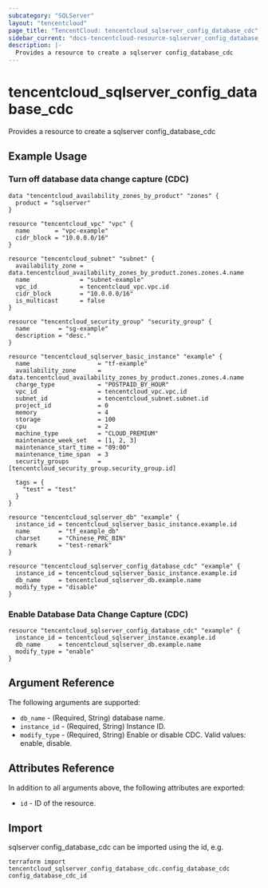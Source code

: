 ```yaml
---
subcategory: "SQLServer"
layout: "tencentcloud"
page_title: "TencentCloud: tencentcloud_sqlserver_config_database_cdc"
sidebar_current: "docs-tencentcloud-resource-sqlserver_config_database_cdc"
description: |-
  Provides a resource to create a sqlserver config_database_cdc
---
```


# tencentcloud_sqlserver_config_database_cdc

Provides a resource to create a sqlserver config_database_cdc

## Example Usage

### Turn off database data change capture (CDC)

```hcl
data "tencentcloud_availability_zones_by_product" "zones" {
  product = "sqlserver"
}

resource "tencentcloud_vpc" "vpc" {
  name       = "vpc-example"
  cidr_block = "10.0.0.0/16"
}

resource "tencentcloud_subnet" "subnet" {
  availability_zone = data.tencentcloud_availability_zones_by_product.zones.zones.4.name
  name              = "subnet-example"
  vpc_id            = tencentcloud_vpc.vpc.id
  cidr_block        = "10.0.0.0/16"
  is_multicast      = false
}

resource "tencentcloud_security_group" "security_group" {
  name        = "sg-example"
  description = "desc."
}

resource "tencentcloud_sqlserver_basic_instance" "example" {
  name                   = "tf-example"
  availability_zone      = data.tencentcloud_availability_zones_by_product.zones.zones.4.name
  charge_type            = "POSTPAID_BY_HOUR"
  vpc_id                 = tencentcloud_vpc.vpc.id
  subnet_id              = tencentcloud_subnet.subnet.id
  project_id             = 0
  memory                 = 4
  storage                = 100
  cpu                    = 2
  machine_type           = "CLOUD_PREMIUM"
  maintenance_week_set   = [1, 2, 3]
  maintenance_start_time = "09:00"
  maintenance_time_span  = 3
  security_groups        = [tencentcloud_security_group.security_group.id]

  tags = {
    "test" = "test"
  }
}

resource "tencentcloud_sqlserver_db" "example" {
  instance_id = tencentcloud_sqlserver_basic_instance.example.id
  name        = "tf_example_db"
  charset     = "Chinese_PRC_BIN"
  remark      = "test-remark"
}

resource "tencentcloud_sqlserver_config_database_cdc" "example" {
  instance_id = tencentcloud_sqlserver_basic_instance.example.id
  db_name     = tencentcloud_sqlserver_db.example.name
  modify_type = "disable"
}
```

### Enable Database Data Change Capture (CDC)

```hcl
resource "tencentcloud_sqlserver_config_database_cdc" "example" {
  instance_id = tencentcloud_sqlserver_instance.example.id
  db_name     = tencentcloud_sqlserver_db.example.name
  modify_type = "enable"
}
```

## Argument Reference

The following arguments are supported:

* `db_name` - (Required, String) database name.
* `instance_id` - (Required, String) Instance ID.
* `modify_type` - (Required, String) Enable or disable CDC. Valid values: enable, disable.

## Attributes Reference

In addition to all arguments above, the following attributes are exported:

* `id` - ID of the resource.



## Import

sqlserver config_database_cdc can be imported using the id, e.g.

```
terraform import tencentcloud_sqlserver_config_database_cdc.config_database_cdc config_database_cdc_id
```

